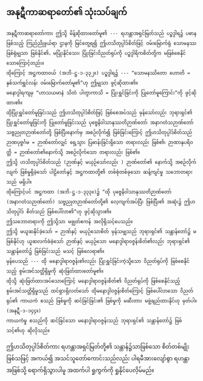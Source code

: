## အနုဋီကာဆရာတော်၏ သုံးသပ်ချက်

    အနုဋီကာဆရာတော်ကား ဤသို့ မိန့်ဆိုထားတော်မူ၏ --- ရဟန္တာအရှင်မြတ်သည် ပဉ္စဒွါရ၌ ပဓာနဖြစ်သည့် ကြည်ညိုဖွယ်ရာ ဌာနကို မြင်တွေ့ရ၍ ဤဟသိတုပ္ပါဒ်စိတ်ဖြင့် ဝမ်းမြောက်ရုံ သောမနဿဖြစ်ရုံမျှသာ ဖြစ်နိုင်၏，မပြုံးနိုင်သေး၊ ပြုံးခြင်းဝိညတ်ရုပ်ကို ပဉ္စဒွါရိကစိတ်တို့က မဖြစ်စေနိုင်သောကြောင့်တည်း။ 
    ထိုကြောင့် အဋ္ဌကထာဝယ် (အဘိ-ဋ္ဌ-၁-၃၃၂။) ပဉ္စဒွါရ၌ --- “သောမနဿိတော ဟောတိ = နှစ်သက်ရွှင်လန်း ဝမ်းမြောက်တော်မူ၏”ဟု ဤမျှသာ ဖွင့်ဆိုထား၏။ 
    မနောဒွါရကျမှ “ဟာသယမာနံ သိတံ ပါတွာကာသိ = ပြုံးရွှင်ခြင်းကို ပြုတော်မူကြောင်း”ကို ဖွင့်ဆိုထား၏။ 
    ထိုပြုံးရွှင်တော်မူခြင်းသည် ဤဟသိတုပ္ပါဒ်စိတ်ဖြင့် ဖြစ်စေအပ်သည် မှန်သော်လည်း ဘုရားရှင်၏ ပြုံးရွှင်တော်မူခြင်းကို ပြုတော်မူခြင်းသည် ပုဗ္ဗေနိဝါသာနုဿတိဉာဏ်တော် အနာဂတံသဉာဏ်တော် သဗ္ဗညုတဉာဏ်တော်တို့ ဖြစ်ပြီးနောက်မှ အစဉ်လိုက်၍ ဖြစ်ခြင်းကြောင့် ဤဟသိတုပ္ပါဒ်စိတ်သည် ဉာဏပုဗ္ဗင်္ဂမ = ဉာဏ်တော်လျှင် ရှေ့သွား ပြဓာန်းခြင်းရှိသော တရားလည်း ဖြစ်၏၊ ဉာဏာနုပရိဝတ္တိ = ဉာဏ်တော်၏နောက်သို့ အစဉ်လိုက်သော တရားလည်း ဖြစ်၏။ 
    ဤသို့ ဟသိတုပ္ပါဒ်စိတ်သည် (ဉာဏ်နှင့် မယှဉ်သော်လည်း ) ဉာဏ်တော်၏ နောက်သို့ အစဉ်လိုက်လျက် ဖြစ်မှုရှိခဲ့သော် ပါဠိတော်နှင့် အဋ္ဌကထာတို့၏ တစ်စုံတစ်ခုသော ဆန့်ကျင်မှု သဘောတရားသည် မရှိပါ။ 
    ထိုကြောင့်ပင် အဋ္ဌကထာ (အဘိ-ဋ္ဌ-၁-၃၃၃။)၌ “ထို ပုဗ္ဗေနိဝါသာနုဿတိဉာဏ်တော် (အနာဂတံသဉာဏ်တော်) သဗ္ဗညုတဉာဏ်တော်တို့၏ လေ့ကျက်အပ်ပြီး ဖြစ်ပြီး၏ အဆုံး၌ ဤဟသိတုပ္ပါဒ် စိတ်သည် ဖြစ်ပေါ်လာ၏”ဟု ဖွင့်ဆိုသွား၏။ 
    ဤသဘောတရားကို ဤသို့သာ မချွတ်ဧကန် အလိုရှိသင့်ပေသည်။ 
    ဤသို့ မယူဆနိုင်ခဲ့သော် = ဉာဏ်နှင့် မယှဉ်သောစိတ် မှန်သမျှသည် ဘုရားရှင်၏ သန္တာန်တော်၌ မဖြစ်နိုင်ဟု ယူဆလက်ခံခဲ့သော် ဉာဏ်နှင့် မယှဉ်သော မနောဒွါရာဝဇ္ဇန်းစိတ်၏လည်း ဘုရားရှင်၏ သန္တာန်တော်၌ ဖြစ်ခြင်းသည် မသင့် ဖြစ်လေရာ၏။ 
    မှန်ပေသည် --- ထို မနောဒွါရာဝဇ္ဇန်း၏လည်း ပြုံးရွှင်ခြင်းကဲ့သို့သော ဝိညတ်ရုပ်ကို ဖြစ်စေနိုင်သည့် စွမ်းအင်သတ္တိရှိမှုကို ဆုံးဖြတ်ထားတော်မူ၏။ 
    ထိုသို့ ဆုံးဖြတ်ထားအပ်သောကြောင့် မနောဒွါရာဝဇ္ဇန်းစိတ်၏ ဝိညတ်ရုပ်ကို ဖြစ်စေနိုင်သည့် စွမ်းအင်သတ္တိရှိမှုသည် ထင်ရှားရှိလတ်သော် ထိုမနောဒွါဝဇ္ဇန်းစိတ်ကြောင့် ဖြစ်ပေါ်လာသော ဝိညတ်ရုပ်၏ ကာယကံ စသည် ဖြစ်မှုကို ဆင်ခြင်ခြင်း၏ ဖြစ်မှုကို မဆီးတား မဖွဲ့ချည်ထားနိုင်ဟု မှတ်ပါ။ (အနုဋီ-၁-၁၄၄။) 
    ကာယကံမှု စသည်ကို ဆင်ခြင်သော မနောဒွါရာဝဇ္ဇန်းသည် ဘုရားရှင်၏ သန္တာန်တော်၌ ဖြစ်သင့်၏ဟု ဆိုလိုသည်။

ဤဟသိတုပ္ပါဒ်စိတ်ကား ရဟန္တာအရှင်မြတ်တို့၏ သန္တာန်၌သာဖြစ်သော စိတ်တစ်မျိုး ဖြစ်သဖြင့် အကယ်၍ အသင်သူတော်ကောင်းသည်လည်း ပါရမီအားလျော်စွာ ရဟန္တာအဖြစ်သို့ ရောက်ရှိသွားပါမူ အထက်ပါ ရှုကွက်ကို ရှုနိုင်ပေလိ့မ်မည်။